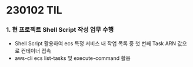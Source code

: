 # 230102 TIL
### 1. 현 프로젝트 Shell Script 작성 업무 수행
* Shell Script 활용하여 ecs 특정 서비스 내 작업 목록 중 첫 번째 Task ARN 값으로 컨테이너 접속
* aws-cli ecs list-tasks 및 execute-command 활용